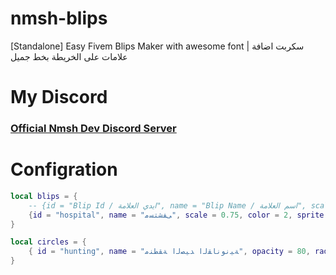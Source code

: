 # nmsh-blips
[Standalone] Easy Fivem Blips Maker with awesome font | سكربت اضافة علامات على الخريطة بخط جميل

# My Discord

### [Official Nmsh Dev Discord Server](https://discord.gg/rfEs2VvaSd)

# Configration
```lua
local blips = {
    -- {id = "Blip Id / ايدي العلامة", name = "Blip Name / اسم العلامة", scale = 0.75, color = 2, sprite = 61, x = 0.0, y = 0.0, z = 0.0},
    {id = "hospital", name = "ﻰﻔﺸﺘﺴﻣ", scale = 0.75, color = 2, sprite = 61, x = -449.67, y = -340.83, z= 34.50},
}

local circles = {
    { id = "hunting", name = "ﺔﻴﻧﻮﻧﺎﻘﻟﺍ ﺪﻴﺼﻟﺍ ﺔﻘﻄﻨﻣ", opacity = 80, radius = 1000.0, color = 1, sprite = 9, x = -838.5, y = 4176.4, z= 192.5 },
}
```
